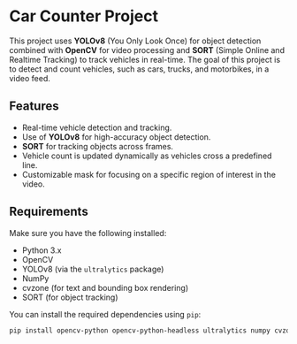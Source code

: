 # Car Counter Project

This project uses **YOLOv8** (You Only Look Once) for object detection combined with **OpenCV** for video processing and **SORT** (Simple Online and Realtime Tracking) to track vehicles in real-time. The goal of this project is to detect and count vehicles, such as cars, trucks, and motorbikes, in a video feed.

## Features

- Real-time vehicle detection and tracking.
- Use of **YOLOv8** for high-accuracy object detection.
- **SORT** for tracking objects across frames.
- Vehicle count is updated dynamically as vehicles cross a predefined line.
- Customizable mask for focusing on a specific region of interest in the video.

## Requirements

Make sure you have the following installed:

- Python 3.x
- OpenCV
- YOLOv8 (via the `ultralytics` package)
- NumPy
- cvzone (for text and bounding box rendering)
- SORT (for object tracking)

You can install the required dependencies using `pip`:

```bash
pip install opencv-python opencv-python-headless ultralytics numpy cvzone sort


